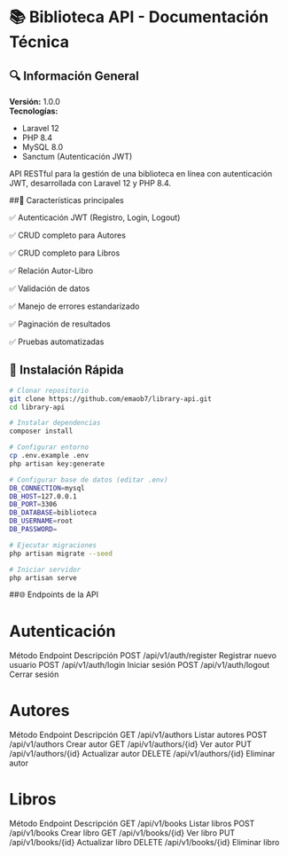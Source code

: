 # 📚 Biblioteca API - Documentación Técnica

## 🔍 Información General
**Versión:** 1.0.0  
**Tecnologías:**  
- Laravel 12
- PHP 8.4
- MySQL 8.0
- Sanctum (Autenticación JWT)

API RESTful para la gestión de una biblioteca en línea con autenticación JWT, desarrollada con Laravel 12 y PHP 8.4.

##📌 Características principales

✅ Autenticación JWT (Registro, Login, Logout)

✅ CRUD completo para Autores

✅ CRUD completo para Libros

✅ Relación Autor-Libro

✅ Validación de datos

✅ Manejo de errores estandarizado

✅ Paginación de resultados

✅ Pruebas automatizadas


## 🚀 Instalación Rápida

```bash
# Clonar repositorio
git clone https://github.com/emaob7/library-api.git
cd library-api

# Instalar dependencias
composer install

# Configurar entorno
cp .env.example .env
php artisan key:generate

# Configurar base de datos (editar .env)
DB_CONNECTION=mysql
DB_HOST=127.0.0.1
DB_PORT=3306
DB_DATABASE=biblioteca
DB_USERNAME=root
DB_PASSWORD=

# Ejecutar migraciones
php artisan migrate --seed

# Iniciar servidor
php artisan serve

```
##🌐 Endpoints de la API
# Autenticación
Método	Endpoint	Descripción
POST	/api/v1/auth/register	Registrar nuevo usuario
POST	/api/v1/auth/login	Iniciar sesión
POST	/api/v1/auth/logout	Cerrar sesión
# Autores
Método	Endpoint	Descripción
GET	/api/v1/authors	Listar autores
POST	/api/v1/authors	Crear autor
GET	/api/v1/authors/{id}	Ver autor
PUT	/api/v1/authors/{id}	Actualizar autor
DELETE	/api/v1/authors/{id}	Eliminar autor
# Libros
Método	Endpoint	Descripción
GET	/api/v1/books	Listar libros
POST	/api/v1/books	Crear libro
GET	/api/v1/books/{id}	Ver libro
PUT	/api/v1/books/{id}	Actualizar libro
DELETE	/api/v1/books/{id}	Eliminar libro

